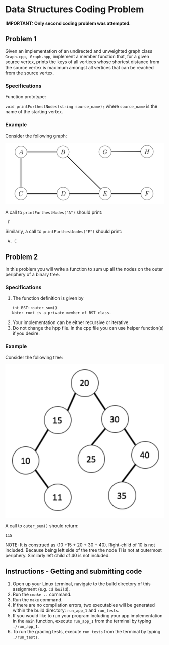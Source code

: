 # Data Structures Coding Problem

**IMPORTANT: Only second coding problem was attempted.**

## Problem 1
Given an implementation of an undirected and unweighted graph class `Graph.cpp, Graph.hpp`, implement a member function that, for a given source vertex, prints the keys of all vertices whose shortest distance from the source vertex is maximum amongst all vertices that can be reached from the source vertex. 

### Specifications
Function prototype:

``
void printFurthestNodes(string source_name);
``
where `source_name` is the name of the starting vertex.

### Example
Consider the following graph: 

<img src="./images/graph.png" width="600">

A call to `printFurthestNodes("A")` should print:

```
 F
```

Similarly, a call to `printFurthestNodes("E")` should print:

```
 A, C
```
## Problem 2
In this problem you will write a function to sum up all the nodes on the outer periphery of a binary tree.

### Specifications
 1. The function definition is given by
 ```
    int BST::outer_sum()
    Note: root is a private member of BST class.
 ```

 2. Your implementation can be either recursive or iterative. 
 3. Do not change the hpp file. In the cpp file you can use helper function(s) if you desire.

### Example
Consider the following tree: 

<img src="./images/tree.png" width="600">

A call to `outer_sum()` should return:

```
115
```
NOTE: It is construed as  (10 +15 + 20 + 30 + 40). Right-child of 10 is not  included. Because being left side of the tree the node 11 is not at outermost periphery.  Similarly left child of 40 is not included.






##  Instructions - Getting and submitting code

 1. Open up your Linux terminal, navigate to the build directory of this assignment (e.g. `cd build`).
 2. Run the `cmake ..` command.
 3. Run the `make` command.
 4. If there are no compilation errors, two executables will be generated within the build directory: `run_app_1` and `run_tests`.
 5. If you would like to run your program including your app implementation in the `main` function, execute `run_app_1` from the terminal by typing `./run_app_1`.
 6. To run the grading tests, execute `run_tests` from the terminal by typing `./run_tests`. 
